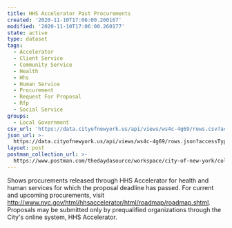 ```yaml
---
title: HHS Accelerator Past Procurements
created: '2020-11-10T17:06:00.260167'
modified: '2020-11-10T17:06:00.260177'
state: active
type: dataset
tags:
  - Accelerator
  - Client Service
  - Community Service
  - Health
  - Hhs
  - Human Service
  - Procurement
  - Request For Proposal
  - Rfp
  - Social Service
groups:
  - Local Government
csv_url: 'https://data.cityofnewyork.us/api/views/ws4c-4g69/rows.csv?accessType=DOWNLOAD'
json_url: >-
  https://data.cityofnewyork.us/api/views/ws4c-4g69/rows.json?accessType=DOWNLOAD
layout: post
postman_collection_url: >-
  https://www.postman.com/thedaydasource/workspace/city-of-new-york/collection/15909983-1eff2434-c695-44b5-80ff-60579ad5532f
---
```

Shows procurements released through HHS Accelerator for health and human services for which the proposal deadline has passed. For current and upcoming procurements, visit http://www.nyc.gov/html/hhsaccelerator/html/roadmap/roadmap.shtml. Proposals may be submitted only by prequalified organizations through the City's online system, HHS Accelerator.
